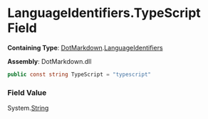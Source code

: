 # LanguageIdentifiers\.TypeScript Field

**Containing Type**: [DotMarkdown](../../README.md)\.[LanguageIdentifiers](../README.md)

**Assembly**: DotMarkdown\.dll

```csharp
public const string TypeScript = "typescript"
```

### Field Value

System\.[String](https://docs.microsoft.com/en-us/dotnet/api/system.string)